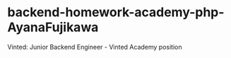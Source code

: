 # backend-homework-academy-php-AyanaFujikawa
Vinted: Junior Backend Engineer - Vinted Academy position
